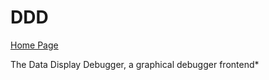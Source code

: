 # DDD

[Home Page](https://www.gnu.org/software/ddd/)

The Data Display Debugger, a graphical debugger frontend*





